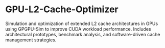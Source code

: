 # GPU-L2-Cache-Optimizer
Simulation and optimization of extended L2 cache architectures in GPUs using GPGPU-Sim to improve CUDA workload performance. Includes architectural prototypes, benchmark analysis, and software-driven cache management strategies.
